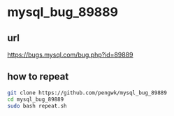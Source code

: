 # mysql_bug_89889

## url

https://bugs.mysql.com/bug.php?id=89889

## how to repeat 

```bash
git clone https://github.com/pengwk/mysql_bug_89889
cd mysql_bug_89889
sudo bash repeat.sh
```